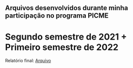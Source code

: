## Arquivos desenvolvidos durante minha participação no programa PICME
# Segundo semestre de 2021 + Primeiro semestre de 2022

Relatório final: [Arquivo](Relatorio/relatorio.pdf)

